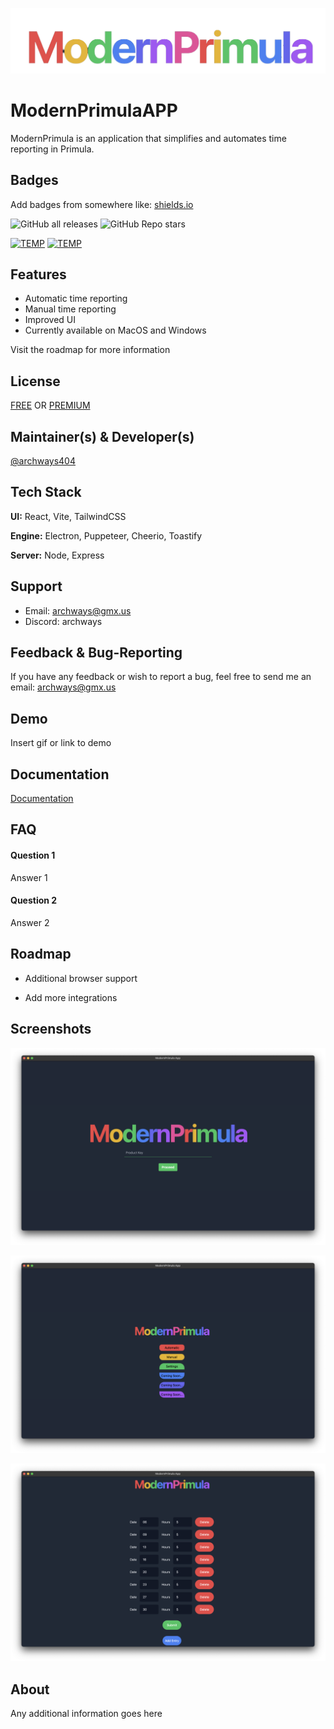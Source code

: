 
![Logo](https://github.com/archways404/ModernPrimulaApp/blob/main/images/image_transparent_all-removebg-preview.png)

# ModernPrimulaAPP

ModernPrimula is an application that simplifies and automates time reporting in Primula.

## Badges

Add badges from somewhere like: [shields.io](https://shields.io/)

![GitHub all releases](https://img.shields.io/github/downloads/archways404/ModernPrimulaApp/total)
![GitHub Repo stars](https://img.shields.io/github/stars/archways404/ModernPrimulaApp)



[![TEMP](https://img.shields.io/badge/License-GPL%20v3-yellow.svg)](https://opensource.org/licenses/)
[![TEMP](https://img.shields.io/badge/license-AGPL-blue.svg)](http://www.gnu.org/licenses/agpl-3.0)


## Features

- Automatic time reporting
- Manual time reporting
- Improved UI
- Currently available on MacOS and Windows
  
 Visit the roadmap for more information


## License
[FREE](https://archways404.dev/) OR
[PREMIUM](https://archways404.dev/)


## Maintainer(s) & Developer(s)

[@archways404](https://www.github.com/archways404)


## Tech Stack

**UI:** React, Vite, TailwindCSS

**Engine:** Electron, Puppeteer, Cheerio, Toastify

**Server:** Node, Express


## Support

- Email: archways@gmx.us 
- Discord: archways


## Feedback & Bug-Reporting

If you have any feedback or wish to report a bug, feel free to send me an email: archways@gmx.us


## Demo

Insert gif or link to demo


## Documentation

[Documentation](https://linktodocumentation)


## FAQ

#### Question 1

Answer 1

#### Question 2

Answer 2


## Roadmap

- Additional browser support

- Add more integrations


## Screenshots

![App Screenshot](https://github.com/archways404/ModernPrimulaApp/blob/main/images/Homepage.png)

![App Screenshot](https://github.com/archways404/ModernPrimulaApp/blob/main/images/MainMenu.png)

![App Screenshot](https://github.com/archways404/ModernPrimulaApp/blob/main/images/Dates.png)


## About

Any additional information goes here


